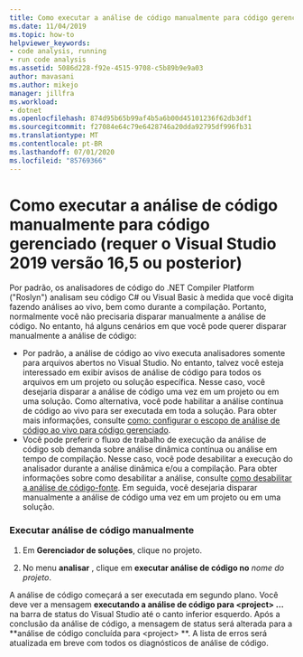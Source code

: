 ```yaml
---
title: Como executar a análise de código manualmente para código gerenciado
ms.date: 11/04/2019
ms.topic: how-to
helpviewer_keywords:
- code analysis, running
- run code analysis
ms.assetid: 5086d228-f92e-4515-9708-c5b89b9e9a03
author: mavasani
ms.author: mikejo
manager: jillfra
ms.workload:
- dotnet
ms.openlocfilehash: 874d95b65b99af4b5a6b00d45101236f62db3df1
ms.sourcegitcommit: f27084e64c79e6428746a20dda92795df996fb31
ms.translationtype: MT
ms.contentlocale: pt-BR
ms.lasthandoff: 07/01/2020
ms.locfileid: "85769366"
---
```

# <a name="how-to-run-code-analysis-manually-for-managed-code-requires-visual-studio-2019-version-165-or-later"></a>Como executar a análise de código manualmente para código gerenciado (requer o Visual Studio 2019 versão 16,5 ou posterior)
Por padrão, os analisadores de código do .NET Compiler Platform ("Roslyn") analisam seu código C# ou Visual Basic à medida que você digita fazendo análises ao vivo, bem como durante a compilação. Portanto, normalmente você não precisaria disparar manualmente a análise de código. No entanto, há alguns cenários em que você pode querer disparar manualmente a análise de código:

- Por padrão, a análise de código ao vivo executa analisadores somente para arquivos abertos no Visual Studio. No entanto, talvez você esteja interessado em exibir avisos de análise de código para todos os arquivos em um projeto ou solução específica. Nesse caso, você desejaria disparar a análise de código uma vez em um projeto ou em uma solução. Como alternativa, você pode habilitar a análise contínua de código ao vivo para ser executada em toda a solução. Para obter mais informações, consulte [como: configurar o escopo de análise de código ao vivo para código gerenciado](./configure-live-code-analysis-scope-managed-code.md).
- Você pode preferir o fluxo de trabalho de execução da análise de código sob demanda sobre análise dinâmica contínua ou análise em tempo de compilação. Nesse caso, você pode desabilitar a execução do analisador durante a análise dinâmica e/ou a compilação. Para obter informações sobre como desabilitar a análise, consulte [como desabilitar a análise de código-fonte](disable-code-analysis.md). Em seguida, você desejaria disparar manualmente a análise de código uma vez em um projeto ou em uma solução. 

### <a name="run-code-analysis-manually"></a>Executar análise de código manualmente

1. Em **Gerenciador de soluções**, clique no projeto.

2. No menu **analisar** , clique em **executar análise de código no** *nome do projeto*.

A análise de código começará a ser executada em segundo plano. Você deve ver a mensagem **executando a análise de código para \<project> ...** na barra de status do Visual Studio até o canto inferior esquerdo. Após a conclusão da análise de código, a mensagem de status será alterada para a **análise de código concluída para \<project> **. A lista de erros será atualizada em breve com todos os diagnósticos de análise de código.
